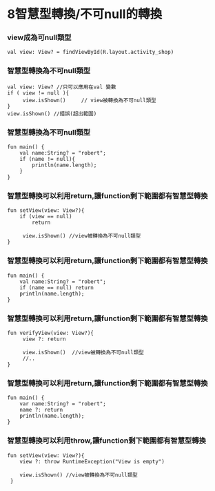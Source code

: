 # 8智慧型轉換/不可null的轉換
### view成為可null類型
	val view: View? = findViewById(R.layout.activity_shop)
	
### 智慧型轉換為不可null類型		  
	val view: View? //只可以應用在val 變數
	if ( view != null ){
	     view.isShown()     // view被轉換為不可null類型
	}
	view.isShown() //錯誤(超出範圍)

### 智慧型轉換為不可null類型
	fun main() {
	    val name:String? = "robert";
	    if (name != null){
	        println(name.length);
	    }
	}	


### 智慧型轉換可以利用return,讓function剩下範圍都有智慧型轉換
	fun setView(view: View?){
	    if (view == null)
	        return
	            
	     view.isShown() //view被轉換為不可null類型
	}
	
### 智慧型轉換可以利用return,讓function剩下範圍都有智慧型轉換
	fun main() {
	    val name:String? = "robert";
	    if (name == null) return
	    println(name.length);
	}
	
### 智慧型轉換可以利用return,讓function剩下範圍都有智慧型轉換
	fun verifyView(view: View?){
	     view ?: return
	            
	     view.isShown()  //view被轉換為不可null類型
	     //..
	}
	
### 智慧型轉換可以利用return,讓function剩下範圍都有智慧型轉換
	fun main() {
	    var name:String? = "robert";
	    name ?: return
	    println(name.length);
	}

### 智慧型轉換可以利用throw,讓function剩下範圍都有智慧型轉換
	fun setView(view: View?){
	    view ?: throw RuntimeException("View is empty")
	    
	    view.isShown() //view被轉換為不可null類型
	 }